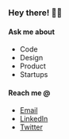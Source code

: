 ### Hey there! 👋🙂

#### Ask me about
* Code
* Design
* Product
* Startups

#### Reach me @
* [Email](mailto://ivobenedito@gmail.com)
* [LinkedIn](https://www.linkedin.com/in/ivobenedito/)
* [Twitter](https://twitter.com/ivobenedito)

